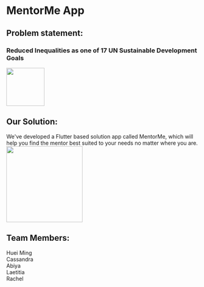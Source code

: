 # MentorMe App

## Problem statement: 
### Reduced Inequalities as one of 17 UN Sustainable Development Goals
<img src="https://user-images.githubusercontent.com/61011188/192708066-791da16e-d2af-4ab1-8c98-563ed457ed2a.png" width="100px"/>

## Our Solution:
We've developed a Flutter based solution app called MentorMe, which will help you find the mentor best suited to your needs no matter where you are.
<br/>
<img src="https://github.com/laexxtia/flutterkick/blob/main/flutter_01.png?raw=true" width="200px" />

## Team Members:
Huei Ming <br />Cassandra <br />Abiya <br />Laetitia <br />Rachel
